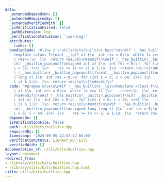 ```yaml
---
data:
  _extendedDependsOn: []
  _extendedRequiredBy: []
  _extendedVerifiedWith: []
  _isVerificationFailed: false
  _pathExtension: hpp
  _verificationStatusIcon: ':warning:'
  attributes:
    links: []
  bundledCode: "#line 2 \"utils/bits/builtins.hpp\"\n\n#if !__has_builtin(__lg)\n\
    template <class T>\nint __lg(T x) {\n  int res = 0;\n  while (x >>= 1) {\n   \
    \ res++;\n  }\n  return res;\n}\n#endif\n\n#if !__has_builtin(__builtin_popcount)\n\
    int __builtin_popcount(unsigned int x) {\n  int res = 0;\n  for (int i = 0; i\
    \ < 32; i++) {\n    res += (x >> i) & 1;\n  }\n  return res;\n}\n#endif\n\n#if\
    \ !__has_builtin(__builtin_popcountll)\nint __builtin_popcountll(unsigned long\
    \ long x) {\n  int res = 0;\n  for (int i = 0; i < 64; i++) {\n    res += (x >>\
    \ i) & 1;\n  }\n  return res;\n}\n}\n#endif\n"
  code: "#pragma once\n\n#if !__has_builtin(__lg)\ntemplate <class T>\nint __lg(T\
    \ x) {\n  int res = 0;\n  while (x >>= 1) {\n    res++;\n  }\n  return res;\n\
    }\n#endif\n\n#if !__has_builtin(__builtin_popcount)\nint __builtin_popcount(unsigned\
    \ int x) {\n  int res = 0;\n  for (int i = 0; i < 32; i++) {\n    res += (x >>\
    \ i) & 1;\n  }\n  return res;\n}\n#endif\n\n#if !__has_builtin(__builtin_popcountll)\n\
    int __builtin_popcountll(unsigned long long x) {\n  int res = 0;\n  for (int i\
    \ = 0; i < 64; i++) {\n    res += (x >> i) & 1;\n  }\n  return res;\n}\n}\n#endif"
  dependsOn: []
  isVerificationFile: false
  path: utils/bits/builtins.hpp
  requiredBy: []
  timestamp: '2024-09-05 22:57:47-04:00'
  verificationStatus: LIBRARY_NO_TESTS
  verifiedWith: []
documentation_of: utils/bits/builtins.hpp
layout: document
redirect_from:
- /library/utils/bits/builtins.hpp
- /library/utils/bits/builtins.hpp.html
title: utils/bits/builtins.hpp
---
```

